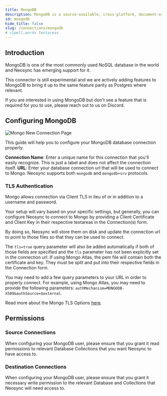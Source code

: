 ```yaml
---
title: MongoDB
description: MongoDB is a source-available, cross-platform, document-oriented database program.
id: mongodb
hide_title: false
slug: /connections/mongodb
# cSpell:words textareas
---
```


## Introduction

MongoDB is one of the most commonly used NoSQL database in the world and Neosync has emerging support for it.

This connector is still experimental and we are actively adding features to MongoDB to bring it up to the same feature parity as Postgres where relevant.

If you are interested in using MongoDB but don't see a feature that is required for you to use, please reach out to us on Discord.

## Configuring MongoDB

![Mongo New Connection Page](/img/mongonew.png)

This guide will help you to configure your MongoDB database connection properly.

**Connection Name**: Enter a unique name for this connection that you'll easily recognize. This is just a label and does not affect the connection itself.
**URL**: Enter your database connection url that will be used to connect to Mongo. Neosync supports both `mongodb` and `mongodb+srv` protocols.

### TLS Authentication

Mongo allows connection via Client TLS in lieu of or in addition to a username and password.

Your setup will vary based on your specific settings, but generally, you can configure Neosync to connect to Mongo by providing a Client Certificate and Client Key in their respective textareas in the Connection(s) form.

By doing so, Neosync will store them on disk and update the connection url to point to those files so that they can be used to connect.

The `tls=true` query parameter will also be added automatically if both of those fields are specified and the `tls` parameter has not been explicitly set in the connection url.
If using Mongo Atlas, the pem file will contain both the certificate and key. They must be split and put into their respective fields in the Connection form.

You may need to add a few query parameters to your URL in order to properly connect.
For example, using Mongo Atlas, you may need to provide the following parameters: `authMechanism=MONGODB-X509&authSource=$external`.

Read more about the Mongo TLS Options [here](https://www.mongodb.com/docs/manual/reference/connection-string/#tls-options).

## Permissions

### Source Connections

When configuring your MongoDB user, please ensure that you grant it read permissions to relevant Database Collections that you want Neosync to have access to.

### Destination Connections

When configuring your MongoDB user, please ensure that you grant it necessary write permission to the relevant Database and Collections that Neosync will need access to.
